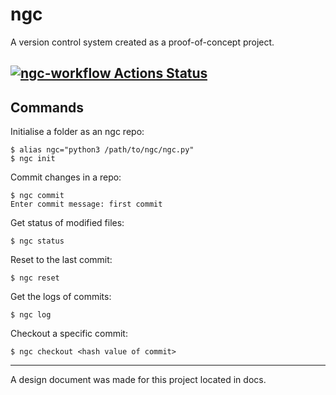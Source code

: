 # ngc

A version control system created as a proof-of-concept project. 

[![ngc-workflow Actions Status](https://github.com/drs-11/ngc/workflows/ngc-build/badge.svg)](https://github.com/drs-11/ngc/actions)
---

## Commands

Initialise a folder as an ngc repo:

```
$ alias ngc="python3 /path/to/ngc/ngc.py"
$ ngc init
```

Commit changes in a repo:

```
$ ngc commit
Enter commit message: first commit
```

Get status of modified files:

```
$ ngc status
```

Reset to the last commit:

```
$ ngc reset
```

Get the logs of commits:

```
$ ngc log
```

Checkout a specific commit:

```
$ ngc checkout <hash value of commit>
```

---

A design document was made for this project located in docs.
